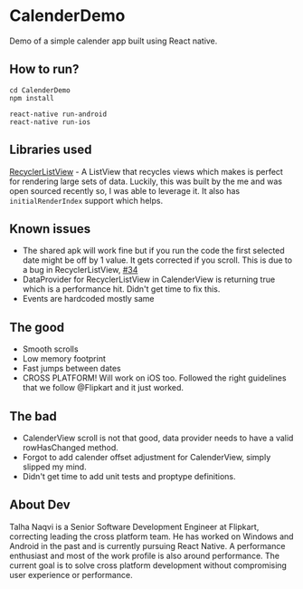 # CalenderDemo
Demo of a simple calender app built using React native.

## How to run?
```
cd CalenderDemo
npm install

react-native run-android
react-native run-ios
```

## Libraries used
[RecyclerListView](https://github.com/Flipkart/ReactEssentials) - A ListView that recycles views which makes is perfect for rendering large sets of data. Luckily, this was
built by the me and was open sourced recently so, I was able to leverage it. It also has `initialRenderIndex` support which helps.

## Known issues
- The shared apk will work fine but if you run the code the first selected date might be off by 1 value. It gets corrected if
you scroll. This is due to a bug in RecyclerListView, [#34](https://github.com/Flipkart/ReactEssentials/issues/34)
- DataProvider for RecyclerListView in CalenderView is returning true which is a performance hit. Didn't get time to fix this.
- Events are hardcoded mostly same

## The good
- Smooth scrolls
- Low memory footprint
- Fast jumps between dates
- CROSS PLATFORM! Will work on iOS too. Followed the right guidelines that we follow @Flipkart and it just worked.

## The bad
- CalenderView scroll is not that good, data provider needs to have a valid rowHasChanged method.
- Forgot to add calender offset adjustment for CalenderView, simply slipped my mind.
- Didn't get time to add unit tests and proptype definitions.

## About Dev
Talha Naqvi is a Senior Software Development Engineer at Flipkart, correcting leading the cross platform team. He has worked
on Windows and Android in the past and is currently pursuing React Native. A performance enthusiast and most of the work
profile is also around performance. The current goal is to solve cross platform development without compromising user
experience or performance.
